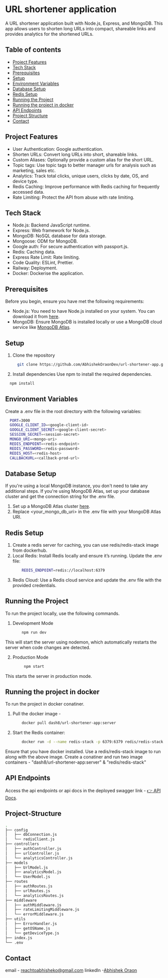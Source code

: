 # URL shortener application

A URL shortener application built with Node.js, Express, and MongoDB. This app allows users to shorten long URLs into compact, shareable links and provides analytics for the shortened URLs.

## Table of contents

- [Project Features](#project-features)
- [Tech Stack](#tech-stack)
- [Prerequisites](#prerequisites)
- [Setup](#setup)
- [Environment Variables](#environment-variables)
- [Database Setup](#database-setup)
- [Redis Setup](#redis-setup)
- [Running the Project](#running-the-project)
- [Running the project in docker ](#running-the-project-in-docker)
- [API Endpoints](#api-endpoints)
- [Project Structure](#project-structure)
- [Contact](#contact)


## Project Features

- User Authentication: Google authentication.
- Shorten URLs: Convert long URLs into short, shareable links.
- Custom Aliases: Optionally provide a custom alias for the short URL.
- Topic tags: Use topic tags to better manager urls for analysis such as marketing, sales etc.
- Analytics: Track total clicks, unique users, clicks by date, OS, and device type.
- Redis Caching: Improve performance with Redis caching for frequently accessed data.
- Rate Limiting: Protect the API from abuse with rate limiting.


## Tech Stack

- Node.js: Backend JavaScript runtime.
- Express: Web framework for Node.js.
- MongoDB: NoSQL database for data storage.
- Mongoose: ODM for MongoDB.
- Google auth: For secure authentication with passport.js.
- Redis: Caching data.
- Express Rate Limit: Rate limiting.
- Code Quality: ESLint, Prettier.
- Railway: Deployment.
- Docker: Dockerise the application.

## Prerequisites

Before you begin, ensure you have met the following requirements:

- Node.js: You need to have Node.js installed on your system. You can download it from [here](https://nodejs.org/en).
- MongoDB: Ensure MongoDB is installed locally or use a MongoDB cloud service like [MongoDB Atlas](https://www.mongodb.com/products/platform/atlas-database).

## Setup

1. Clone the repository

   ```bash
     git clone https://github.com/AbhishekOraonDev/url-shortener-app.git
   ```

2. Install dependencies
Use npm to install the required dependencies.

  ```bash
    npm install
  ```

## Environment Variables
Create a .env file in the root directory with the following variables:

  ```bash
    PORT=3000
    GOOGLE_CLIENT_ID=<google-client-id>
    GOOGLE_CLIENT_SECRET=<google-client-secret>
    SESSION_SECRET=<session-secret>
    MONGO_URI=<mongo-uri>
    REDIS_ENDPOINT=<redis-endpoint>
    REDIS_PASSWORD=<redis-password>
    REDIS_HOST=<redis-host>
    CALLBACKURL=<callback-prod-url>
  ```

## Database Setup
If you're using a local MongoDB instance, you don't need to take any additional steps. If you're using MongoDB Atlas, set up your database cluster and get the connection string for the .env file.
1. Set up a MongoDB Atlas cluster [here](https://www.mongodb.com/products/platform/atlas-database).
2. Replace <your_mongo_db_uri> in the .env file with your MongoDB Atlas URI.

## Redis Setup

1. Create a redis server for caching, you can use redis/redis-stack image from dockerhub. 
2. Local Redis: Install Redis locally and ensure it’s running.
    Update the .env file:
    ```bash
        REDIS_ENDPOINT=redis://localhost:6379
    ```
3. Redis Cloud: Use a Redis cloud service and update the .env file with the provided credentials.

## Running the Project
To run the project locally, use the following commands.

1. Development Mode
    ```bash
        npm run dev
    ```
This will start the server using nodemon, which automatically restarts the server when code changes are detected.

2. Production Mode
   ```bash
        npm start
   ```
This starts the server in production mode.

## Running the project in docker 
To run the project in docker conatiner. 

1. Pull the docker image - 
    ```bash
        docker pull dash8/url-shortener-app:server
    ```
2. Start the Redis container:
    ```bash
        docker run -d --name redis-stack -p 6379:6379 redis/redis-stack
    ```

Ensure that you have docker installed. Use a redis/redis-stack image to run along with the above image.
Create a conatiner and run two image containers - "dash8/url-shortener-app:server" & "redis/redis-stack"


## API Endpoints
Access the api endpoints or api docs in the deployed swagger link - [👉 API Docs](https://url-shortener-app-production.up.railway.app/api/docs/).


## Project-Structure

```bash
.
├── config
│   ├── dbConnection.js
│   └── redisClient.js
├── controllers
│   ├── authController.js
│   ├── urlController.js
│   └── analyticsController.js
├── models
│   ├── UrlModel.js
│   ├── analyticsModel.js
│   └── UserModel.js
├── routes
│   ├── authRoutes.js
│   ├── urlRoutes.js
│   └── analyticsRoutes.js
├── middleware
│   ├── authMiddleware.js
│   ├── rateLimitingMiddleware.js
│   └── errorMiddleware.js
├── utils
│   ├── ErrorHandler.js
│   ├── getOSName.js
│   └── getDeviceType.js
├── index.js
└── .env

```


## Contact
  email - reachtoabhisheko@gmail.com
  linkedIn -[Abhishek Oraon](https://www.linkedin.com/in/abhishek-oraon-developer/)
